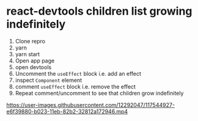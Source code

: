 

# react-devtools children list growing indefinitely

1. Clone repro
1. yarn
1. yarn start
1. Open app page
1. open devtools
1. Uncomment the `useEffect` block i.e. add an effect
1. inspect `Component` element
1. comment `useEffect` block i.e. remove the effect
1. Repeat comment/uncomment to see that children grow indefinitely

https://user-images.githubusercontent.com/12292047/117544927-e6f39880-b023-11eb-82b2-32812a172946.mp4


